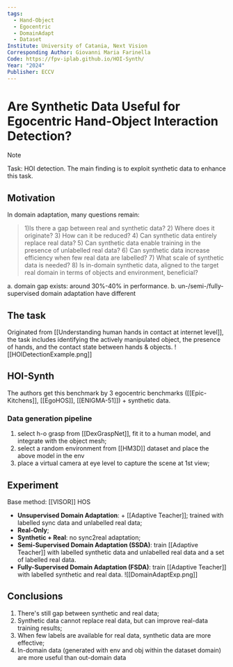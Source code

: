 ```yaml
---
tags:
  - Hand-Object
  - Egocentric
  - DomainAdapt
  - Dataset
Institute: University of Catania, Next Vision
Corresponding Author: Giovanni Maria Farinella
Code: https://fpv-iplab.github.io/HOI-Synth/
Year: "2024"
Publisher: ECCV
---
```

# Are Synthetic Data Useful for Egocentric Hand-Object Interaction Detection?
> [!note]
> Task: HOI detection. The main finding is to exploit synthetic data to enhance this task.
## Motivation
In domain adaptation, many questions remain:
> 1)Is there a gap between real and synthetic data? 2) Where does it originate? 3) How can it be reduced? 4) Can synthetic data entirely replace real data? 5) Can synthetic data enable training in the presence of unlabelled real data? 6) Can synthetic data increase efficiency when few real data are labelled? 7) What scale of synthetic data is needed? 8) Is in-domain synthetic data, aligned to the target real domain in terms of objects and environment, beneficial?

a. domain gap exists: around 30%-40% in performance.
b. un-/semi-/fully-supervised domain adaptation have different 

## The task
Originated from [[Understanding human hands in contact at internet level]], the task includes identifying the actively manipulated object, the presence of hands, and the contact state between hands & objects.
![[HOIDetectionExample.png]]

## HOI-Synth
The authors get this benchmark by 3 egocentric benchmarks ([[Epic-Kitchens]], [[EgoHOS]], [[ENIGMA-51]]) + synthetic data.
### Data generation pipeline
1. select h-o grasp from [[DexGraspNet]], fit it to a human model, and integrate with the object mesh;
2. select a random environment from [[HM3D]] dataset and place the above model in the env
3. place a virtual camera at eye level to capture the scene at 1st view;

## Experiment
Base method: [[VISOR]] HOS
+ **Unsupervised Domain Adaptation**: + [[Adaptive Teacher]]; trained with labelled sync data and unlabelled real data;
+ **Real-Only**;
+ **Synthetic + Real**: no sync2real adaptation;
+ **Semi-Supervised Domain Adaptation (SSDA)**: train [[Adaptive Teacher]] with labelled synthetic data and unlabelled real data and a set of labelled real data.
+ **Fully-Supervised Domain Adaptation (FSDA)**: train [[Adaptive Teacher]] with labelled synthetic and real data.
![[DomainAdaptExp.png]]
## Conclusions
1. There's still gap between synthetic and real data;
2. Synthetic data cannot replace real data, but can improve real-data training results;
3. When few labels are available for real data, synthetic data are more effective;
4. In-domain data (generated with env and obj within the dataset domain) are more useful than out-domain data